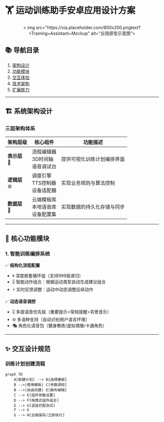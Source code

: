# 🏋️ 运动训练助手安卓应用设计方案 
 
<div align="center">
  < img src="https://via.placeholder.com/800x200.pngtext?=Training+Assistant+Mockup" alt="应用原型示意图">
</div>
 
## 📚 导航目录 
1. [架构设计](#-系统架构设计)
2. [功能模块](#-核心功能模块)  
3. [交互体验](#-交互设计规范)  
4. [技术架构](#-技术实现方案)  
5. [扩展能力](#-扩展能力规划)  
 
---
 
## 🏗 系统架构设计 
 
### 三层架构体系 
| 架构层级         | 核心组件                                   | 功能描述                   |
| ---------------- | ------------------------------------------ | -------------------------- |
| **表示层** <br>📱 | 流程编辑器 <br> 3D时间轴 <br> 语音调试台   | 提供可视化训练计划编排界面 |
| **逻辑层** <br>⚙️ | 调度引擎 <br> TTS控制器 <br> 设备适配器    | 实现业务规则与算法控制     |
| **数据层** <br>💾 | 云端模板库 <br> 本地语音库 <br> 设备配置集 | 实现数据的持久化存储与同步 |
 
---
 
## 🧩 核心功能模块 
 
### 1. 智能训练编排系统 
✅ **结构化流程配置**
- 🌀 深度嵌套循环组（支持999层递归）
- 🎚️ 智能动作组合：根据运动类型自动生成建议组合 
- ⚡ 实时反馈调整：运动中动态调整后续动作 
 
✅ **动态语音调控**
- 🎚️ 多层语音优先级（重要提示>常规提醒>背景音乐）
- 🌐 多语种支持（自动识别用户语言环境）
- 🎭 角色化语音包（健身教练/虚拟偶像/卡通角色）
 
---
 
## ✨ 交互设计规范 
 
### 训练计划创建流程 
``` mermaid
graph TD
    A[新建计划] --> B{选择模板}
    B -->|使用模板| C[参数调校]
    B -->|自由创建| D[画布编辑]
    C --> E[组件参数设置]
    D --> F[拖拽式组件组合]
    E --> G[语音匹配测试]
    F --> G
    G --> H[云端保存/立即执行]
```